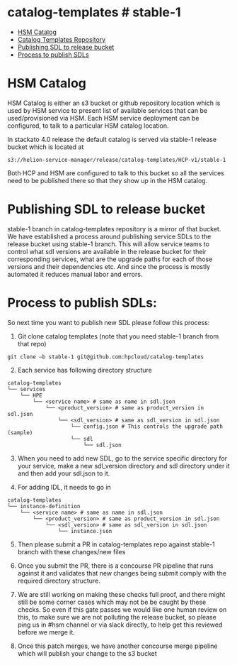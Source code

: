# catalog-templates # stable-1

<!-- TOC depthFrom:1 depthTo:6 withLinks:1 updateOnSave:1 orderedList:0 -->

- [HSM Catalog](#hsm-catalog)
- [Catalog Templates Repository](#catalog-templates-repository)
- [Publishing SDL to release bucket](#publishing-sdl-to-release-bucket)
- [Process to publish SDLs](#process-to-publish-sdls)

# HSM Catalog
HSM Catalog is either an s3 bucket or github repository location which is used by HSM service to present list of available services that can be used/provisioned via HSM. Each HSM service deployment can be configured, to talk to a particular HSM catalog location.

In stackato 4.0 release the default catalog is served via stable-1 release bucket which is located at 
```
s3://helion-service-manager/release/catalog-templates/HCP-v1/stable-1
```
Both HCP and HSM are configured to talk to this bucket so all the services need to be published there so that
they show up in the HSM catalog.

# Publishing SDL to release bucket
stable-1 branch in catalog-templates repository is a mirror of that bucket.  We have established a process around
publishing service SDLs to the release bucket using stable-1 branch. This will allow service teams to control what sdl versions are available in the release bucket for their corresponding services, what are the upgrade paths for each of those versions and their dependencies etc.  And since the process is mostly automated it reduces manual labor and errors.

# Process to publish SDLs:
So next time you want to publish new SDL please follow this process:

1. Git clone catalog templates (note that you need stable-1 branch from that repo)
  ```
  git clone –b stable-1 git@github.com:hpcloud/catalog-templates
  ```

2. Each service has following directory structure
  ```
  catalog-templates
  └── services
      └── HPE
          └── <service name> # same as name in sdl.json
              └── <product_version> # same as product_version in sdl.json
                  └── <sdl_version> # same as sdl_version in sdl.json
                      └── config.json # This controls the upgrade path (sample)
                      └── sdl
                          └── sdl.json
  ```

3. When you need to add new SDL, go to the service specific directory for your service, make a new sdl_version directory and sdl directory under it and then add your sdl.json to it.

4. For adding IDL, it needs to go in
  ```
  catalog-templates
  └── instance-definition
      └── <service name> # same as name in sdl.json
          └── <product_version> # same as product_version in sdl.json
              └── <sdl_version> # same as sdl_version in sdl.json
                  └── instance.json
  ```

5. Then please submit a PR in catalog-templates repo against stable-1 branch with these changes/new files

6. Once you submit the PR, there is a concourse PR pipeline that runs against it and validates that new changes being submit comply with the required directory structure.

7. We are still working on making these checks full proof, and there might still be some corner cases which may not be be caught by these checks. So even if this gate passes we would like one human review on this, to make sure we are not polluting the release bucket, so please ping us in #hsm channel or via slack directly, to help get this reviewed before we merge it.

8. Once this patch merges, we have another concourse merge pipeline which will publish your change to the s3 bucket
